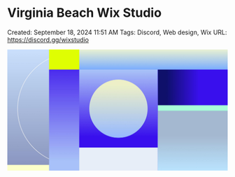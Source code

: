 # Virginia Beach Wix Studio

Created: September 18, 2024 11:51 AM
Tags: Discord, Web design, Wix
URL: https://discord.gg/wixstudio

![image.png](image%2021.png)